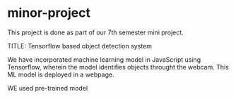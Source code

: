 # minor-project

This project is done as part of our 7th semester mini project.

TITLE: Tensorflow based object detection system

We have incorporated machine learning model in JavaScript using Tensorflow, wherein the model identifies objects throught the webcam. This ML model is deployed in a webpage.

WE used pre-trained model
